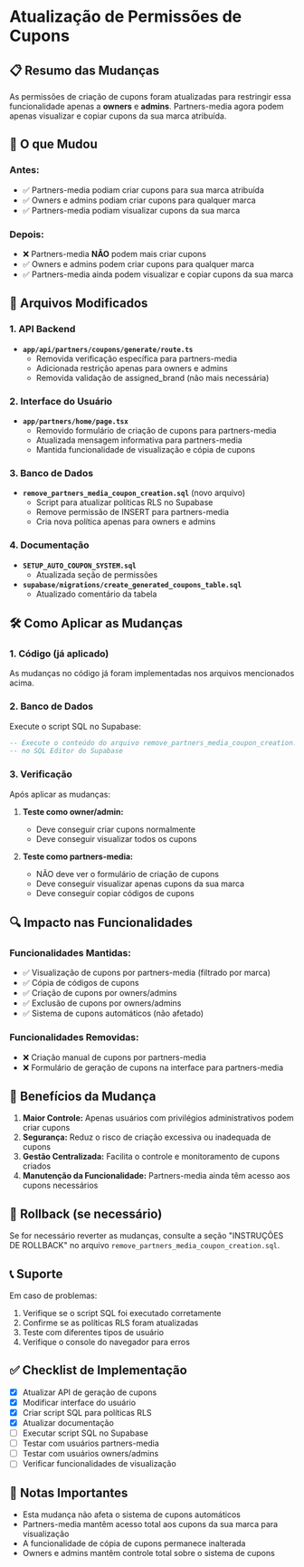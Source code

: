 # Atualização de Permissões de Cupons

## 📋 Resumo das Mudanças

As permissões de criação de cupons foram atualizadas para restringir essa funcionalidade apenas a **owners** e **admins**. Partners-media agora podem apenas visualizar e copiar cupons da sua marca atribuída.

## 🔄 O que Mudou

### Antes:
- ✅ Partners-media podiam criar cupons para sua marca atribuída
- ✅ Owners e admins podiam criar cupons para qualquer marca
- ✅ Partners-media podiam visualizar cupons da sua marca

### Depois:
- ❌ Partners-media **NÃO** podem mais criar cupons
- ✅ Owners e admins podem criar cupons para qualquer marca
- ✅ Partners-media ainda podem visualizar e copiar cupons da sua marca

## 📁 Arquivos Modificados

### 1. API Backend
- **`app/api/partners/coupons/generate/route.ts`**
  - Removida verificação específica para partners-media
  - Adicionada restrição apenas para owners e admins
  - Removida validação de assigned_brand (não mais necessária)

### 2. Interface do Usuário
- **`app/partners/home/page.tsx`**
  - Removido formulário de criação de cupons para partners-media
  - Atualizada mensagem informativa para partners-media
  - Mantida funcionalidade de visualização e cópia de cupons

### 3. Banco de Dados
- **`remove_partners_media_coupon_creation.sql`** (novo arquivo)
  - Script para atualizar políticas RLS no Supabase
  - Remove permissão de INSERT para partners-media
  - Cria nova política apenas para owners e admins

### 4. Documentação
- **`SETUP_AUTO_COUPON_SYSTEM.sql`**
  - Atualizada seção de permissões
- **`supabase/migrations/create_generated_coupons_table.sql`**
  - Atualizado comentário da tabela

## 🛠️ Como Aplicar as Mudanças

### 1. Código (já aplicado)
As mudanças no código já foram implementadas nos arquivos mencionados acima.

### 2. Banco de Dados
Execute o script SQL no Supabase:

```sql
-- Execute o conteúdo do arquivo remove_partners_media_coupon_creation.sql
-- no SQL Editor do Supabase
```

### 3. Verificação
Após aplicar as mudanças:

1. **Teste como owner/admin:**
   - Deve conseguir criar cupons normalmente
   - Deve conseguir visualizar todos os cupons

2. **Teste como partners-media:**
   - NÃO deve ver o formulário de criação de cupons
   - Deve conseguir visualizar apenas cupons da sua marca
   - Deve conseguir copiar códigos de cupons

## 🔍 Impacto nas Funcionalidades

### Funcionalidades Mantidas:
- ✅ Visualização de cupons por partners-media (filtrado por marca)
- ✅ Cópia de códigos de cupons
- ✅ Criação de cupons por owners/admins
- ✅ Exclusão de cupons por owners/admins
- ✅ Sistema de cupons automáticos (não afetado)

### Funcionalidades Removidas:
- ❌ Criação manual de cupons por partners-media
- ❌ Formulário de geração de cupons na interface para partners-media

## 🎯 Benefícios da Mudança

1. **Maior Controle:** Apenas usuários com privilégios administrativos podem criar cupons
2. **Segurança:** Reduz o risco de criação excessiva ou inadequada de cupons
3. **Gestão Centralizada:** Facilita o controle e monitoramento de cupons criados
4. **Manutenção da Funcionalidade:** Partners-media ainda têm acesso aos cupons necessários

## 🔄 Rollback (se necessário)

Se for necessário reverter as mudanças, consulte a seção "INSTRUÇÕES DE ROLLBACK" no arquivo `remove_partners_media_coupon_creation.sql`.

## 📞 Suporte

Em caso de problemas:

1. Verifique se o script SQL foi executado corretamente
2. Confirme se as políticas RLS foram atualizadas
3. Teste com diferentes tipos de usuário
4. Verifique o console do navegador para erros

## ✅ Checklist de Implementação

- [x] Atualizar API de geração de cupons
- [x] Modificar interface do usuário
- [x] Criar script SQL para políticas RLS
- [x] Atualizar documentação
- [ ] Executar script SQL no Supabase
- [ ] Testar com usuários partners-media
- [ ] Testar com usuários owners/admins
- [ ] Verificar funcionalidades de visualização

## 📝 Notas Importantes

- Esta mudança não afeta o sistema de cupons automáticos
- Partners-media mantêm acesso total aos cupons da sua marca para visualização
- A funcionalidade de cópia de cupons permanece inalterada
- Owners e admins mantêm controle total sobre o sistema de cupons
